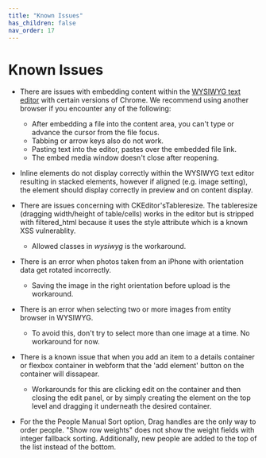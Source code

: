 ```yaml
---
title: "Known Issues"
has_children: false
nav_order: 17
---
```

# Known Issues

- There are issues with embedding content within the [WYSIWYG text editor](../wysiwyg/index.md) with certain versions of Chrome. We recommend using another browser if you encounter any of the following:
  - After embedding a file into the content area, you can't type or advance the cursor from the file focus.
  - Tabbing or arrow keys also do not work.
  - Pasting text into the editor, pastes over the embedded file link.
  - The embed media window doesn't close after reopening.
  
- Inline elements do not display correctly within the WYSIWYG text editor resulting in stacked elements, however if aligned (e.g. image setting), the element should display correctly in preview and on content display.

- There are issues concerning with CKEditor'sTableresize. The tableresize (dragging width/height of table/cells) works in the editor but is stripped with filtered_html because it uses the style attribute which is a known XSS vulnerablity.
  - Allowed classes in *wysiwyg* is the workaround.

- There is an error when photos taken from an iPhone with orientation data get rotated incorrectly.
  - Saving the image in the right orientation before upload is the workaround.

- There is an error when selecting two or more images from entity browser in WYSIWYG.
  - To avoid this, don't try to select more than one image at a time. No workaround for now.
  
- There is a known issue that when you add an item to a details container or flexbox container in webform that the 'add element' button on the container will dissapear.
  - Workarounds for this are clicking edit on the container and then closing the edit panel, or by simply creating the element on the top level and dragging it underneath the desired container.
  
- For the the People Manual Sort option, Drag handles are the only way to order people. "Show row weights" does not show the weight fields with integer fallback sorting. Additionally, new people are added to the top of the list instead of the bottom.
